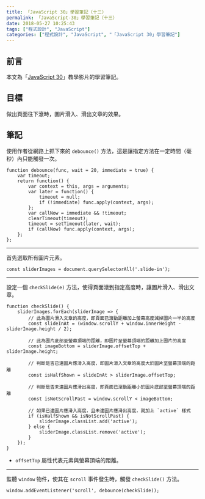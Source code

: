 ```yaml
---
title: 「JavaScript 30」學習筆記（十三）
permalink: 「JavaScript-30」學習筆記（十三）
date: 2018-05-27 10:25:43
tags: ["程式設計", "JavaScript"]
categories: ["程式設計", "JavaScript", "「JavaScript 30」學習筆記"]
---
```


## 前言

本文為「[JavaScript 30](https://javascript30.com/)」教學影片的學習筆記。

## 目標

做出頁面往下滾時，圖片滑入、滑出文章的效果。

## 筆記

使用作者從網路上抓下來的 `debounce()` 方法，這是讓指定方法在一定時間（毫秒）內只能觸發一次。

```JS
function debounce(func, wait = 20, immediate = true) {
    var timeout;
    return function() {
        var context = this, args = arguments;
        var later = function() {
            timeout = null;
            if (!immediate) func.apply(context, args);
        };
        var callNow = immediate && !timeout;
        clearTimeout(timeout);
        timeout = setTimeout(later, wait);
        if (callNow) func.apply(context, args);
    };
};
```

---

首先選取所有圖片元素。

```JS
const sliderImages = document.querySelectorAll('.slide-in');
```

---

設定一個 `checkSlide(e)` 方法，使得頁面滾到指定高度時，讓圖片滑入、滑出文章。

```JS
function checkSlide() {
    sliderImages.forEach(sliderImage => {
        // 此為圖片滑入文章的高度，即頁面已滾動距離加上螢幕高度減掉圖片一半的高度
        const slideInAt = (window.scrollY + window.innerHeight - sliderImage.height / 2);

        // 此為圖片底部至螢幕頂端的距離，即圖片至螢幕頂端的距離加上圖片的高度
        const imageBottom = sliderImage.offsetTop + sliderImage.height;

        // 判斷是否已達圖片應滑入高度，即圖片滑入文章的高度大於圖片至螢幕頂端的距離
        const isHalfShown = slideInAt > sliderImage.offsetTop;

        // 判斷是否未達圖片應滑出高度，即頁面已滾動距離小於圖片底部至螢幕頂端的距離
        const isNotScrollPast = window.scrollY < imageBottom;

        // 如果已達圖片應滑入高度，且未達圖片應滑出高度，就加上 `active` 樣式
        if (isHalfShown && isNotScrollPast) {
            sliderImage.classList.add('active');
        } else {
            sliderImage.classList.remove('active');
        }
    });
}
```

- `offsetTop` 屬性代表元素與螢幕頂端的距離。

---

監聽 `window` 物件，使其在 `scroll` 事件發生時，觸發 `checkSlide()` 方法。

```JS
window.addEventListener('scroll', debounce(checkSlide));
```
